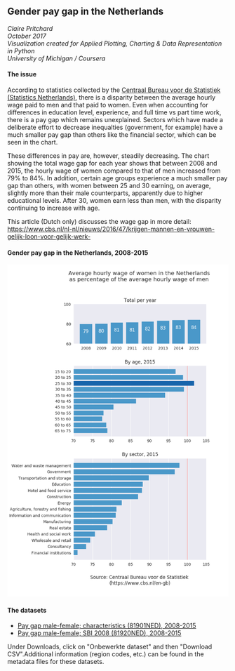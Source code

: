 ## Gender pay gap in the Netherlands ##
*Claire Pritchard*  
*October 2017*  
*Visualization created for Applied Plotting, Charting & Data Representation in Python*  
*University of Michigan / Coursera*  

#### The issue ####
According to statistics collected by the [Centraal Bureau voor de Statistiek (Statistics Netherlands)](https://www.cbs.nl/en-gb),
there is a disparity between the average hourly wage paid to men and that paid to women. Even when
accounting for differences in education level, experience, and full time vs part time work, there is
a pay gap which remains unexplained. Sectors which have made a deliberate effort to decrease inequalties
(government, for example) have a much smaller pay gap than others like the financial sector, which can
be seen in the chart.

These differences in pay are, however, steadily decreasing. The chart showing the total wage gap for
each year shows that between 2008 and 2015, the hourly wage of women compared to that of men increased
from 79% to 84%. In addition, certain age groups experience a much smaller pay gap than others, with
women between 25 and 30 earning, on average, slightly more than their male counterparts, apparently due
to higher educational levels. After 30, women earn less than men, with the disparity continuing to
increase with age.

This article (Dutch only) discusses the wage gap in more detail:
https://www.cbs.nl/nl-nl/nieuws/2016/47/krijgen-mannen-en-vrouwen-gelijk-loon-voor-gelijk-werk-

#### Gender pay gap in the Netherlands, 2008-2015 ####
![Figure](pay_gap.png)

#### The datasets ####
- [Pay gap male-female; characteristics (81901NED), 2008-2015](https://opendata.cbs.nl/dataportaal/portal.html?_la=nl&_catalog=CBS&tableId=81901NED&_theme=21)
- [Pay gap male-female; SBI 2008 (81920NED), 2008-2015](https://opendata.cbs.nl/dataportaal/portal.html?_la=nl&_catalog=CBS&tableId=81920NED&_theme=21)

Under Downloads, click on "Onbewerkte dataset" and then "Download CSV".Additional information (region codes, etc.) can be found in the metadata files for these datasets.